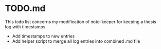 # TODO.md

This todo list concerns my modification of note-keeper
for keeping a thesis log with timestamps

* Add timestamps to new entries
* Add helper script to merge all log entries into combined .md file